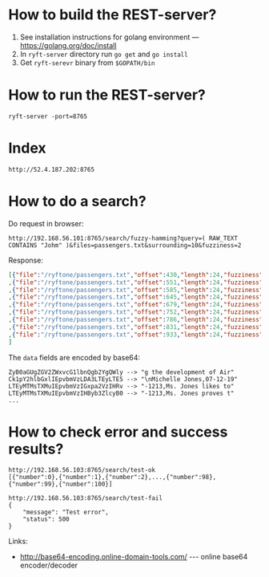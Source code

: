 
# How to build the REST-server?

1. See installation instructions for golang environment — https://golang.org/doc/install
2. In ``ryft-server`` directory run ``go get`` and ``go install``
3. Get ``ryft-serevr`` binary from ``$GOPATH/bin`` 

# How to run the REST-server?

```
ryft-server -port=8765
```

# Index

```
http://52.4.187.202:8765
```

# How to do a search?
Do request in browser:

```
http://192.168.56.101:8765/search/fuzzy-hamming?query=( RAW_TEXT CONTAINS "Johm" )&files=passengers.txt&surrounding=10&fuzziness=2
```
Response:

```json
[{"file":"/ryftone/passengers.txt","offset":430,"length":24,"fuzziness":2,"data":"ZyB0aGUgZGV2ZWxvcG1lbnQgb2YgQWly"}
,{"file":"/ryftone/passengers.txt","offset":551,"length":24,"fuzziness":2,"data":"Ck1pY2hlbGxlIEpvbmVzLDA3LTEyLTE5"}
,{"file":"/ryftone/passengers.txt","offset":585,"length":24,"fuzziness":2,"data":"LTEyMTMsTXMuIEpvbmVzIGxpa2VzIHRv"}
,{"file":"/ryftone/passengers.txt","offset":645,"length":24,"fuzziness":2,"data":"Ck1pc2hlbGxlIEpvbmVzLDA3LTEyLTE5"}
,{"file":"/ryftone/passengers.txt","offset":679,"length":24,"fuzziness":2,"data":"LTEyMTMsTXMuIEpvbmVzIHByb3ZlcyB0"}
,{"file":"/ryftone/passengers.txt","offset":752,"length":24,"fuzziness":2,"data":"LgpNaWNoZWxlIEpvbmVzLDA3LTEyLTE5"}
,{"file":"/ryftone/passengers.txt","offset":786,"length":24,"fuzziness":2,"data":"LTEyMTMsTXMuIEpvbmVzIG9uY2UgYWdh"}
,{"file":"/ryftone/passengers.txt","offset":831,"length":24,"fuzziness":2,"data":"c24ndCBoYXZlIGNvbW1hbmQgb3ZlciB0"}
,{"file":"/ryftone/passengers.txt","offset":933,"length":24,"fuzziness":2,"data":"bmFtZSAnVCcuIE5vIG1vcmUuIE5vIGxl"}
]
```

The ``data`` fields are encoded by base64: 
```
ZyB0aGUgZGV2ZWxvcG1lbnQgb2YgQWly --> "g the development of Air"
Ck1pY2hlbGxlIEpvbmVzLDA3LTEyLTE5 --> "\nMichelle Jones,07-12-19"
LTEyMTMsTXMuIEpvbmVzIGxpa2VzIHRv --> "-1213,Ms. Jones likes to"
LTEyMTMsTXMuIEpvbmVzIHByb3ZlcyB0 --> "-1213,Ms. Jones proves t"
...

```



# How to check error and success results?
```
http://192.168.56.103:8765/search/test-ok 
[{"number":0},{"number":1},{"number":2},...,{"number":98},{"number":99},{"number":100}]
```

```
http://192.168.56.103:8765/search/test-fail
{
    "message": "Test error",
    "status": 500
}
```




Links:
 * http://base64-encoding.online-domain-tools.com/ --- online base64 encoder/decoder
